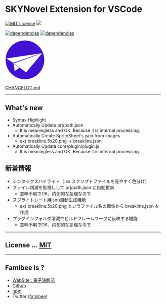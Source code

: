 # SKYNovel Extension for VSCode
[![MIT License](https://img.shields.io/github/license/famibee/SKYNovel-vscode-extension.svg)](LICENSE)
![](https://img.shields.io/badge/platform-windows%20%7C%20macos-lightgrey.svg)

[![dependencies](https://david-dm.org/famibee/SKYNovel-vscode-extension/status.svg)](https://david-dm.org/famibee/SKYNovel-vscode-extension)
[![dependencies](https://david-dm.org/famibee/SKYNovel-vscode-extension/dev-status.svg)](https://david-dm.org/famibee/SKYNovel-vscode-extension?type=dev)

![logo.svg](images/icon.png)

[CHANGELOG.md](CHANGELOG.md)

---

## What's new
- Syntax Highlight
- Automatically Update prj/path.json
	+ It is meaningless and OK. Because it is internal processing.
- Automatically Create SpriteSheet's json from images
	+ ex) breakline.5x20.png -> breakline.json
- Automatically Update core/plugin/plugin.js
	+ It is meaningless and OK. Because it is internal processing.

## 新着情報
- シンタックスハイライト（.sn スクリプトファイルを見やすく色分け）
- ファイル増減を監視しして prj/path.json に自動更新
	+ 意味不明でOK、内部的な処理なので
- スプライトシート用json自動生成機能
	+ ex) breakline.5x20.png というファイル名の画像から breakline.json を作成
- プラグインフォルダ増減でビルドフレームワークに反映する機能
	+ 意味不明でOK、内部的な処理なので

---
## License ... [MIT](LICENSE)

---
## Famibee is ?
- [WebSite : 電子演劇部](https://famibee.blog.fc2.com/)
- [Github](https://github.com/famibee/SKYNovel)
- [npm](https://www.npmjs.com/package/skynovel)
- Twitter ([famibee](https://twitter.com/famibee))
